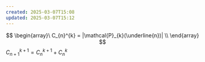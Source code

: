 ```yaml
---
created: 2025-03-07T15:08
updated: 2025-03-07T15:12
---
```

$$
\begin{array}\
C_{n}^{k} = |\mathcal{P}_{k}(\underline{n})| \\
\end{array}
$$
$C_{n+1}^{k+1} = C_{n}^{k+1} + C_{n}^{k}$
